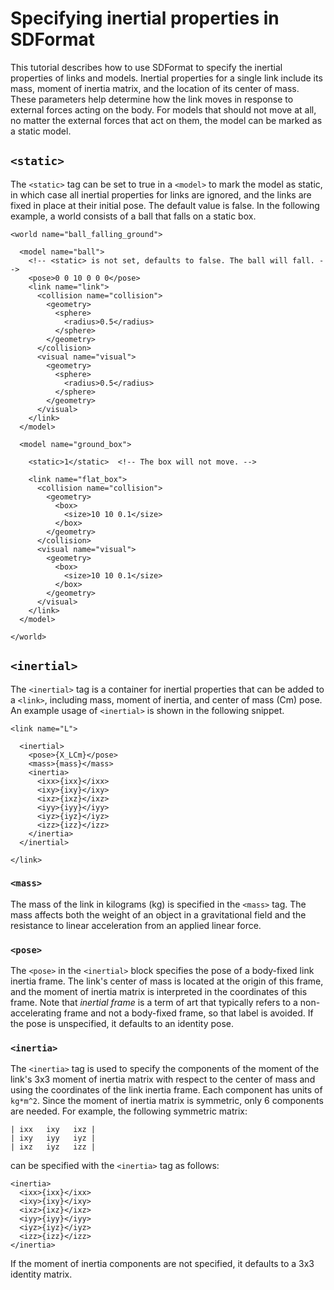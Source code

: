 # Specifying inertial properties in SDFormat

This tutorial describes how to use SDFormat to specify the inertial properties
of links and models.
Inertial properties for a single link include its mass, moment of inertia
matrix, and the location of its center of mass.
These parameters help determine how the link moves in response to external
forces acting on the body.
For models that should not move at all, no matter the external forces that
act on them, the model can be marked as a static model.

## `<static>`

The `<static>` tag can be set to true in a `<model>` to mark the model as
static, in which case all inertial properties for links are ignored, and the
links are fixed in place at their initial pose.
The default value is false.
In the following example, a world consists of a ball that falls on a static
box.

    <world name="ball_falling_ground">

      <model name="ball">
        <!-- <static> is not set, defaults to false. The ball will fall. -->
        <pose>0 0 10 0 0 0</pose>
        <link name="link">
          <collision name="collision">
            <geometry>
              <sphere>
                <radius>0.5</radius>
              </sphere>
            </geometry>
          </collision>
          <visual name="visual">
            <geometry>
              <sphere>
                <radius>0.5</radius>
              </sphere>
            </geometry>
          </visual>
        </link>
      </model>

      <model name="ground_box">

        <static>1</static>  <!-- The box will not move. -->

        <link name="flat_box">
          <collision name="collision">
            <geometry>
              <box>
                <size>10 10 0.1</size>
              </box>
            </geometry>
          </collision>
          <visual name="visual">
            <geometry>
              <box>
                <size>10 10 0.1</size>
              </box>
            </geometry>
          </visual>
        </link>
      </model>

    </world>

## `<inertial>`

The `<inertial>` tag is a container for inertial properties that can be added
to a `<link>`, including mass, moment of inertia, and center of mass (Cm) pose.
An example usage of `<inertial>` is shown in the following snippet.

    <link name="L">

      <inertial>
        <pose>{X_LCm}</pose>
        <mass>{mass}</mass>
        <inertia>
          <ixx>{ixx}</ixx>
          <ixy>{ixy}</ixy>
          <ixz>{ixz}</ixz>
          <iyy>{iyy}</iyy>
          <iyz>{iyz}</iyz>
          <izz>{izz}</izz>
        </inertia>
      </inertial>

    </link>

### `<mass>`

The mass of the link in kilograms (kg) is specified in the `<mass>` tag.
The mass affects both the weight of an object in a gravitational field
and the resistance to linear acceleration from an applied linear force.

### `<pose>`

The `<pose>` in the `<inertial>` block specifies the pose of a body-fixed
link inertia frame.
The link's center of mass is located at the origin of this frame,
and the moment of inertia matrix is interpreted in the coordinates of
this frame.
Note that *inertial frame* is a term of art that typically refers
to a non-accelerating frame and not a body-fixed frame, so that label
is avoided.
If the pose is unspecified, it defaults to an identity pose.

### `<inertia>`

The `<inertia>` tag is used to specify the components of the moment of
the link's 3x3 moment of inertia matrix with respect to the center of mass
and using the coordinates of the link inertia frame.
Each component has units of `kg*m^2`.
Since the moment of inertia matrix is symmetric, only 6 components are
needed.
For example, the following symmetric matrix:

    | ixx   ixy   ixz |
    | ixy   iyy   iyz |
    | ixz   iyz   izz |

can be specified with the `<inertia>` tag as follows:

    <inertia>
      <ixx>{ixx}</ixx>
      <ixy>{ixy}</ixy>
      <ixz>{ixz}</ixz>
      <iyy>{iyy}</iyy>
      <iyz>{iyz}</iyz>
      <izz>{izz}</izz>
    </inertia>

If the moment of inertia components are not specified, it defaults to a
3x3 identity matrix.
